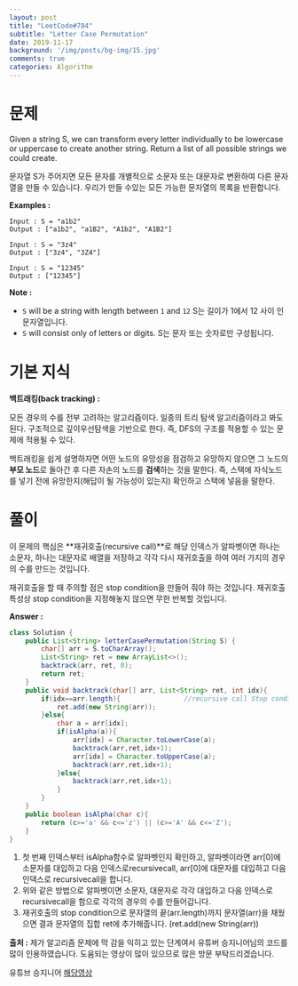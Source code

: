 ```yaml
---
layout: post
title: "LeetCode#784"
subtitle: "Letter Case Permutation"
date: 2019-11-17
background: '/img/posts/bg-img/15.jpg'
comments: true
categories: Algorithm
---
```

<h1 class="section-heading2" >문제</h1>

Given a string S, we can transform every letter individually to be lowercase or uppercase to create another string.  Return a list of all possible strings we could create.

문자열 S가 주어지면 모든 문자를 개별적으로 소문자 또는 대문자로 변환하여 다른 문자열을 만들 수 있습니다. 우리가 만들 수있는 모든 가능한 문자열의 목록을 반환합니다.

**Examples :**
```
Input : S = "a1b2"
Output : ["a1b2", "a1B2", "A1b2", "A1B2"]

Input : S = "3z4"
Output : ["3z4", "3Z4"]

Input : S = "12345"
Output : ["12345"]

```

**Note :**
- ```S``` will be a string with length between ```1``` and ```12```
    S는 길이가 1에서 12 사이 인 문자열입니다.
- ```S``` will consist only of letters or digits.
    S는 문자 또는 숫자로만 구성됩니다.

<h1 class="section-heading2" >기본 지식</h1>

**백트래킹(back tracking) :**

모든 경우의 수를 전부 고려하는 알고리즘이다. 일종의 트리 탐색 알고리즘이라고 봐도 된다. 구조적으로 깊이우선탐색을 기반으로 한다. 즉, DFS의 구조를 적용할 수 있는 문제에 적용될 수 있다. 

백트래킹을 쉽게 설명하자면 어떤 노드의 유망성을 점검하고 유망하지 않으면 그 노드의 **부모 노드**로 돌아간 후 다른 자손의 노드를 **검색**하는 것을 말한다. 즉, 스택에 자식노드를 넣기 전에 유망한지(해답이 될 가능성이 있는지) 확인하고 스택에 넣음을 말한다.

<h1 class="section-heading2" >풀이</h1>

이 문제의 핵심은 **재귀호출(recursive call)**로 해당 인덱스가 알파벳이면 하나는 소문자, 하나는 대문자로 배열을 저장하고 각각 다시 재귀호출을 하여 여러 가지의 경우의 수를 만드는 것입니다.

재귀호출을 할 때 주의할 점은 stop condition을 만들어 줘야 하는 것입니다. 재귀호출 특성상 stop condition을 지정해놓지 않으면 무한 반복할 것입니다.

**Answer :**
``` Java
class Solution {
    public List<String> letterCasePermutation(String S) {
        char[] arr = S.toCharArray();
        List<String> ret = new ArrayList<>();
        backtrack(arr, ret, 0);
        return ret;
    }
    public void backtrack(char[] arr, List<String> ret, int idx){
        if(idx==arr.length){                //recursive call Stop condition
            ret.add(new String(arr));   
        }else{
            char a = arr[idx];
            if(isAlpha(a)){
                arr[idx] = Character.toLowerCase(a);
                backtrack(arr,ret,idx+1);
                arr[idx] = Character.toUpperCase(a);
                backtrack(arr,ret,idx+1);
            }else{
                backtrack(arr,ret,idx+1);
            }
        }
    }
    public boolean isAlpha(char c){
        return (c>='a' && c<='z') || (c>='A' && c<='Z');
    }
}
```


1. 첫 번째 인덱스부터 isAlpha함수로 알파벳인지 확인하고, 알파벳이라면 arr[0]에 소문자를 대입하고 다음 인덱스로recursivecall, arr[0]에 대문자를 대입하고 다음 인덱스로 recursivecall을 합니다.
1. 위와 같은 방법으로 알파벳이면 소문자, 대문자로 각각 대입하고 다음 인덱스로 recursivecall을 함으로 각각의 경우의 수를
만들어갑니다.
1. 재귀호출의 stop condition으로 문자열의 끝(arr.length)까지 문자열(arr)을 채웠으면 결과 문자열의 집합 ret에 추가해줍니다. (ret.add(new String(arr)) 

**출처 :**
제가 알고리즘 문제에 막 감을 익히고 있는 단계여서 유튜버 승지니어님의 코드를 많이 인용하였습니다. 도움되는 영상이 많이 있으므로 많은 방문 부탁드리겠습니다.

유튜브 승지니어 [해당영상](https://www.youtube.com/watch?v=tc0CKG0faZU&list=PL2mzT_U4XxDl8PP-jMk4rt6BPzBtS__pQ&index=37)